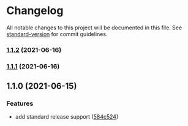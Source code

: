 # Changelog

All notable changes to this project will be documented in this file. See [standard-version](https://github.com/conventional-changelog/standard-version) for commit guidelines.

### [1.1.2](https://github.com/CodeNameNinja/CleanCode/compare/v1.1.0...v1.1.2) (2021-06-16)

### [1.1.1](https://github.com/CodeNameNinja/CleanCode/compare/v1.1.0...v1.1.1) (2021-06-16)

## 1.1.0 (2021-06-15)


### Features

* add standard release support ([584c524](https://github.com/CodeNameNinja/CleanCode/commit/584c524f53d206077bf670255b988e30f92dd8e5))
